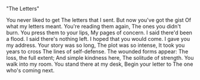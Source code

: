 "The Letters"

You never liked to get
The letters that I sent.
But now you've got the gist
Of what my letters meant.
You're reading them again,
The ones you didn't burn.
You press them to your lips,
My pages of concern.
I said there'd been a flood.
I said there's nothing left.
I hoped that you would come.
I gave you my address.
Your story was so long,
The plot was so intense,
It took you years to cross
The lines of self-defense.
The wounded forms appear:
The loss, the full extent;
And simple kindness here,
The solitude of strength.
You walk into my room.
You stand there at my desk,
Begin your letter to
The one who's coming next.
